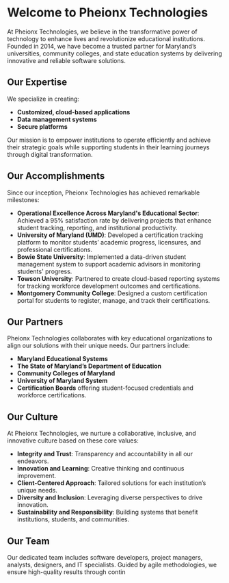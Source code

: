 # Welcome to Pheionx Technologies

At Pheionx Technologies, we believe in the transformative power of technology to enhance lives and revolutionize educational institutions. Founded in 2014, we have become a trusted partner for Maryland’s universities, community colleges, and state education systems by delivering innovative and reliable software solutions.

## Our Expertise

We specialize in creating:
- **Customized, cloud-based applications**
- **Data management systems**
- **Secure platforms**

Our mission is to empower institutions to operate efficiently and achieve their strategic goals while supporting students in their learning journeys through digital transformation.

## Our Accomplishments

Since our inception, Pheionx Technologies has achieved remarkable milestones:
- **Operational Excellence Across Maryland's Educational Sector**: Achieved a 95% satisfaction rate by delivering projects that enhance student tracking, reporting, and institutional productivity.
- **University of Maryland (UMD)**: Developed a certification tracking platform to monitor students’ academic progress, licensures, and professional certifications.
- **Bowie State University**: Implemented a data-driven student management system to support academic advisors in monitoring students' progress.
- **Towson University**: Partnered to create cloud-based reporting systems for tracking workforce development outcomes and certifications.
- **Montgomery Community College**: Designed a custom certification portal for students to register, manage, and track their certifications.

## Our Partners
Pheionx Technologies collaborates with key educational organizations to align our solutions with their unique needs. Our partners include:
- **Maryland Educational Systems**
- **The State of Maryland’s Department of Education**
- **Community Colleges of Maryland**
- **University of Maryland System**
- **Certification Boards** offering student-focused credentials and workforce certifications.

## Our Culture

At Pheionx Technologies, we nurture a collaborative, inclusive, and innovative culture based on these core values:
- **Integrity and Trust**: Transparency and accountability in all our endeavors.
- **Innovation and Learning**: Creative thinking and continuous improvement.
- **Client-Centered Approach**: Tailored solutions for each institution’s unique needs.
- **Diversity and Inclusion**: Leveraging diverse perspectives to drive innovation.
- **Sustainability and Responsibility**: Building systems that benefit institutions, students, and communities.

## Our Team

Our dedicated team includes software developers, project managers, analysts, designers, and IT specialists. Guided by agile methodologies, we ensure high-quality results through contin
